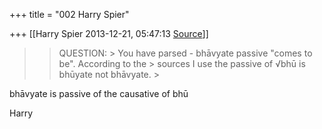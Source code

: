 +++
title = "002 Harry Spier"

+++
[[Harry Spier	2013-12-21, 05:47:13 [Source](https://groups.google.com/g/samskrita/c/AtL1d7EHdbg)]]



  
  

> 
> > 
> > QUESTION: >
> You have parsed - bhāvyate passive "comes to be". According to the > sources I use the passive of √bhū is bhūyate not bhāvyate. >
> 
> > 

bhāvyate is passive of the causative of bhū

  

Harry

